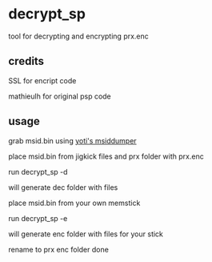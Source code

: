 # decrypt_sp

tool for decrypting and encrypting prx.enc

## credits

SSL for encript code

mathieulh for original psp code

## usage

grab msid.bin using 
[yoti's msiddumper](https://github.com/Yoti/psp_msiddump)

place msid.bin from jigkick files and prx folder with prx.enc

run decrypt_sp -d 

will generate dec folder with files

place msid.bin from your own memstick

run decrypt_sp -e

will generate enc folder with files for your stick

rename to prx enc folder done
